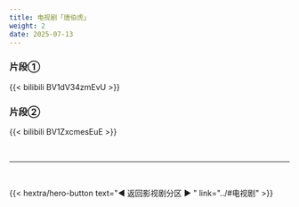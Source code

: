 ```yaml
---
title: 电视剧「唐伯虎」
weight: 2
date: 2025-07-13
---
```


### 片段①

{{< bilibili BV1dV34zmEvU >}}

### 片段②

{{< bilibili BV1ZxcmesEuE >}}


<br>
<hr>
<br>

{{< hextra/hero-button text="◀ 返回影视剧分区 ▶ " link="../#电视剧" >}}